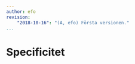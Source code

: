```yaml
---
author: efo
revision:
    "2018-10-16": "(A, efo) Första versionen."
...
```

Specificitet
=======================

